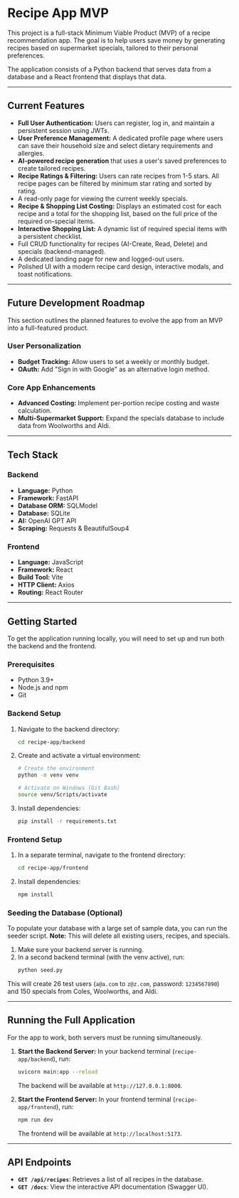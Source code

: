 # Recipe App MVP

This project is a full-stack Minimum Viable Product (MVP) of a recipe recommendation app. The goal is to help users save money by generating recipes based on supermarket specials, tailored to their personal preferences.

The application consists of a Python backend that serves data from a database and a React frontend that displays that data.

---

## Current Features

- **Full User Authentication:** Users can register, log in, and maintain a persistent session using JWTs.
- **User Preference Management:** A dedicated profile page where users can save their household size and select dietary requirements and allergies.
- **AI-powered recipe generation** that uses a user's saved preferences to create tailored recipes.
- **Recipe Ratings & Filtering:** Users can rate recipes from 1-5 stars. All recipe pages can be filtered by minimum star rating and sorted by rating.
- A read-only page for viewing the current weekly specials.
- **Recipe & Shopping List Costing:** Displays an estimated cost for each recipe and a total for the shopping list, based on the full price of the required on-special items.
- **Interactive Shopping List:** A dynamic list of required special items with a persistent checklist.
- Full CRUD functionality for recipes (AI-Create, Read, Delete) and specials (backend-managed).
- A dedicated landing page for new and logged-out users.
- Polished UI with a modern recipe card design, interactive modals, and toast notifications.

---

## Future Development Roadmap

This section outlines the planned features to evolve the app from an MVP into a full-featured product.

### User Personalization
- **Budget Tracking:** Allow users to set a weekly or monthly budget.
- **OAuth:** Add "Sign in with Google" as an alternative login method.

### Core App Enhancements
- **Advanced Costing:** Implement per-portion recipe costing and waste calculation.
- **Multi-Supermarket Support:** Expand the specials database to include data from Woolworths and Aldi.

---

## Tech Stack


### Backend
- **Language:** Python
- **Framework:** FastAPI
- **Database ORM:** SQLModel
- **Database:** SQLite
- **AI:** OpenAI GPT API
- **Scraping:** Requests & BeautifulSoup4

### Frontend
- **Language:** JavaScript
- **Framework:** React
- **Build Tool:** Vite
- **HTTP Client:** Axios
- **Routing:** React Router

---

## Getting Started

To get the application running locally, you will need to set up and run both the backend and the frontend.

### Prerequisites

- Python 3.9+
- Node.js and npm
- Git

### Backend Setup

1.  Navigate to the backend directory:
    ```sh
    cd recipe-app/backend
    ```

2.  Create and activate a virtual environment:
    ```sh
    # Create the environment
    python -m venv venv

    # Activate on Windows (Git Bash)
    source venv/Scripts/activate
    ```

3.  Install dependencies:
    ```sh
    pip install -r requirements.txt
    ```

### Frontend Setup

1.  In a separate terminal, navigate to the frontend directory:
    ```sh
    cd recipe-app/frontend
    ```

2.  Install dependencies:
    ```sh
    npm install
    ```

### Seeding the Database (Optional)

To populate your database with a large set of sample data, you can run the seeder script.
**Note:** This will delete all existing users, recipes, and specials.

1.  Make sure your backend server is running.
2.  In a second backend terminal (with the venv active), run:
    ```sh
    python seed.py
    ```
This will create 26 test users (`a@a.com` to `z@z.com`, password: `1234567890`) and 150 specials from Coles, Woolworths, and Aldi.

---

## Running the Full Application

For the app to work, both servers must be running simultaneously.

1.  **Start the Backend Server:**
    In your backend terminal (`recipe-app/backend`), run:
    ```sh
    uvicorn main:app --reload
    ```
    The backend will be available at `http://127.0.0.1:8000`.

2.  **Start the Frontend Server:**
    In your frontend terminal (`recipe-app/frontend`), run:
    ```sh
    npm run dev
    ```
    The frontend will be available at `http://localhost:5173`.

---

## API Endpoints

- **`GET /api/recipes`**: Retrieves a list of all recipes in the database.
- **`GET /docs`**: View the interactive API documentation (Swagger UI).